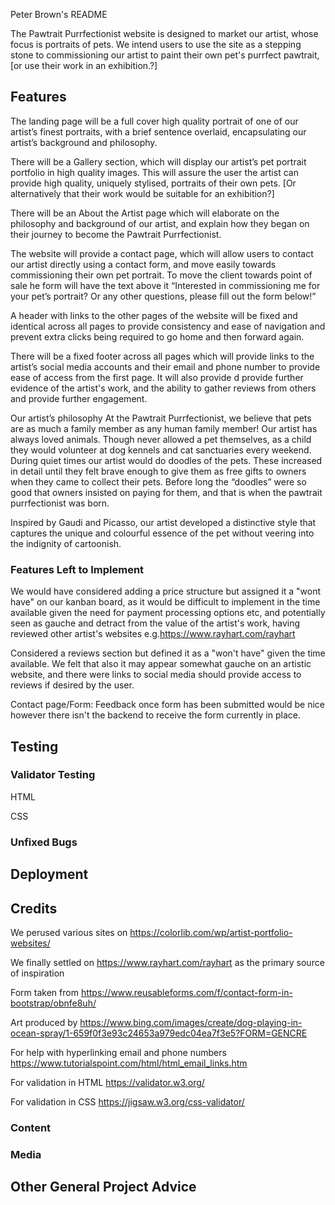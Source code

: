 Peter Brown's README

The Pawtrait Purrfectionist website is designed to market our artist, whose focus is portraits of pets. We intend users to use the site as a stepping stone to commissioning our artist to paint their own pet's purrfect pawtrait, [or use their work in an exhibition.?]

## Features 

The landing page will be a full cover high quality portrait of one of our artist’s finest portraits, with a brief sentence overlaid, encapsulating our artist’s background and philosophy.

There will be a Gallery section, which will display our artist’s pet portrait portfolio in high quality images. This will assure the user the artist can provide high quality, uniquely stylised, portraits of their own pets. [Or alternatively that their work would be suitable for an exhibition?] 

There will be an About the Artist page which will elaborate on the philosophy and background of our artist, and explain how they began on their journey to become the Pawtrait Purrfectionist.

The website will provide a contact page, which will allow users to contact our artist directly using a contact form, and move easily towards commissioning their own pet portrait. To move the client towards point of sale he form will have the text above it “Interested in commissioning me for your pet’s portrait? Or any other questions, please fill out the form below!”

A header with links to the other pages of the website will be fixed and identical across all pages to provide consistency and ease of navigation and prevent extra clicks being required to go home and then forward again.

There will be a fixed footer across all pages which will provide links to the artist’s social media accounts and their email and phone number to provide ease of access from the first page. It will also provide d provide further evidence of the artist's work, and the ability to gather reviews from others and provide further engagement.


Our artist’s philosophy
At the Pawtrait Purrfectionist, we believe that pets are as much a family member as any human family member! Our artist has always loved animals. Though never allowed a pet themselves, as a child they would volunteer at dog kennels and cat sanctuaries every weekend. During quiet times our artist would do doodles of the pets. These increased in detail until they felt brave enough to give them as free gifts to owners when they came to collect their pets.  Before long the “doodles” were so good that owners insisted on paying for them, and that is when the pawtrait purrfectionist was born.

Inspired by Gaudi and Picasso, our artist developed a distinctive style that captures the unique and colourful essence of the pet without veering into the indignity of cartoonish.


### Features Left to Implement

We would have considered adding a price structure but assigned it a "wont have" on our kanban board, as it would be difficult to implement in the time available given the need for payment processing options etc, and potentially seen as gauche and detract from the value of the artist's work, having reviewed other artist's websites e.g.https://www.rayhart.com/rayhart

Considered a reviews section but defined it as a "won't have" given the time available. We felt that also it may appear somewhat gauche on an artistic website, and there were links to social media should provide access to reviews if desired by the user.

Contact page/Form: Feedback once form has been submitted would be nice however there isn't the backend to receive the form currently in place.

## Testing 




### Validator Testing 


HTML
  

CSS
  

### Unfixed Bugs



## Deployment



## Credits 

We perused various sites on https://colorlib.com/wp/artist-portfolio-websites/

We finally settled on https://www.rayhart.com/rayhart as the primary source of inspiration

Form taken from https://www.reusableforms.com/f/contact-form-in-bootstrap/obnfe8uh/

Art produced by https://www.bing.com/images/create/dog-playing-in-ocean-spray/1-659f0f3e93c24653a979edc04ea7f3e5?FORM=GENCRE

For help with hyperlinking email and phone numbers https://www.tutorialspoint.com/html/html_email_links.htm

For validation in HTML https://validator.w3.org/

For validation in CSS https://jigsaw.w3.org/css-validator/

### Content 



### Media



## Other General Project Advice